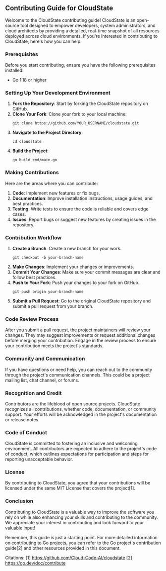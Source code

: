 ## Contributing Guide for CloudState

Welcome to the CloudState contributing guide! CloudState is an open-source tool designed to empower developers, system administrators, and cloud architects by providing a detailed, real-time snapshot of all resources deployed across cloud environments. If you're interested in contributing to CloudState, here's how you can help.

### Prerequisites

Before you start contributing, ensure you have the following prerequisites installed:

- Go 1.18 or higher

### Setting Up Your Development Environment

1. **Fork the Repository**: Start by forking the CloudState repository on GitHub.
2. **Clone Your Fork**: Clone your fork to your local machine:
   ```
   git clone https://github.com/YOUR_USERNAME/cloudstate.git
   ```
3. **Navigate to the Project Directory**:
   ```
   cd cloudstate
   ```
4. **Build the Project**:
   ```
   go build cmd/main.go
   ```

### Making Contributions

Here are the areas where you can contribute:

1. **Code**: Implement new features or fix bugs.
2. **Documentation**: Improve installation instructions, usage guides, and best practices.
3. **Testing**: Write tests to ensure the code is reliable and covers edge cases.
4. **Issues**: Report bugs or suggest new features by creating issues in the repository.

### Contribution Workflow

1. **Create a Branch**: Create a new branch for your work.
   ```
   git checkout -b your-branch-name
   ```
2. **Make Changes**: Implement your changes or improvements.
3. **Commit Your Changes**: Make sure your commit messages are clear and follow best practices.
4. **Push to Your Fork**: Push your changes to your fork on GitHub.
   ```
   git push origin your-branch-name
   ```
5. **Submit a Pull Request**: Go to the original CloudState repository and submit a pull request from your branch.

### Code Review Process

After you submit a pull request, the project maintainers will review your changes. They may suggest improvements or request additional changes before merging your contribution. Engage in the review process to ensure your contribution meets the project's standards.

### Community and Communication

If you have questions or need help, you can reach out to the community through the project's communication channels. This could be a project mailing list, chat channel, or forums.

### Recognition and Credit

Contributors are the lifeblood of open source projects. CloudState recognizes all contributions, whether code, documentation, or community support. Your efforts will be acknowledged in the project's documentation or release notes.

### Code of Conduct

CloudState is committed to fostering an inclusive and welcoming environment. All contributors are expected to adhere to the project's code of conduct, which outlines expectations for participation and steps for reporting unacceptable behavior.

### License

By contributing to CloudState, you agree that your contributions will be licensed under the same MIT License that covers the project[1].

### Conclusion

Contributing to CloudState is a valuable way to improve the software you rely on while also enhancing your skills and contributing to the community. We appreciate your interest in contributing and look forward to your valuable input!

Remember, this guide is just a starting point. For more detailed information on contributing to Go projects, you can refer to the Go project's contribution guide[2] and other resources provided in this document.

Citations:
[1] https://github.com/Cloud-Code-AI/cloudstate
[2] https://go.dev/doc/contribute
